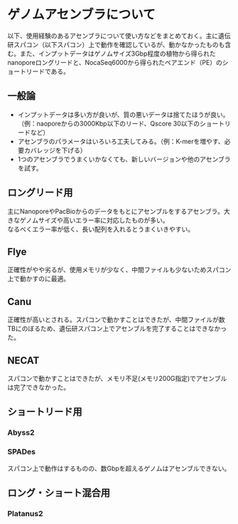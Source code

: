 # ゲノムアセンブラについて

以下、使用経験のあるアセンブラについて使い方などをまとめておく。主に遺伝研スパコン（以下スパコン）上で動作を確認しているが、動かなかったものも含む。また、インプットデータはゲノムサイズ3Gbp程度の植物から得られたnanoporeロングリードと、NocaSeq6000から得られたペアエンド（PE）のショートリードである。

## 一般論
- インプットデータは多い方が良いが、質の悪いデータは捨てたほうが良い。（例：naoporeからの3000Kbp以下のリード、Qscore 30以下のショートリードなど）
- アセンブラのパラメータはいろいろ工夫してみる。（例：K-merを増やす、必要カバレッジを下げる）
- 1つのアセンブラでうまくいかなくても、新しいバージョンや他のアセンブラを試す。

## ロングリード用
主にNanoporeやPacBioからのデータをもとにアセンブルをするアセンブラ。大きなゲノムサイズや高いエラー率に対応したものが多い。<br>
なるべくエラー率が低く、長い配列を入れるとうまくいきやすい。

## Flye
正確性がやや劣るが、使用メモリが少なく、中間ファイルも少ないためスパコン上で動かすのに最適。

## Canu
正確性が高いとされる。スパコンで動かすことはできたが、中間ファイルが数TBにのぼるため、遺伝研スパコン上でアセンブルを完了することはできなかった。

## NECAT
スパコンで動かすことはできたが、メモリ不足(メモリ200G指定)でアセンブルは完了できなかった。

## ショートリード用
### Abyss2

### SPADes
スパコン上で動作はするものの、数Gbpを超えるゲノムはアセンブルできない。

## ロング・ショート混合用
### Platanus2
